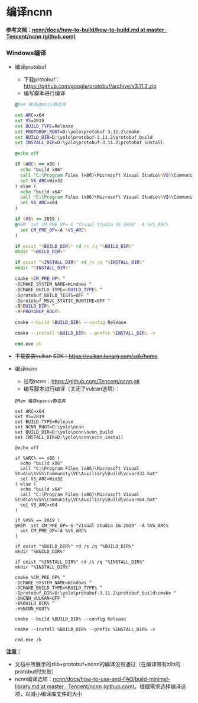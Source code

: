 # 编译ncnn

**参考文档：[ncnn/docs/how-to-build/how-to-build.md at master · Tencent/ncnn (github.com)](https://github.com/Tencent/ncnn/blob/master/docs/how-to-build/how-to-build.md#build-for-windows-x64-using-visual-studio-community-2017)**

### Windows编译

- 编译protobuf

  - 下载protobuf：https://github.com/google/protobuf/archive/v3.11.2.zip
  - 编写脚本进行编译

  ```bat
  @Rem 编译opencv静态库
  
  set ARC=x64
  set VS=2019
  set BUILD_TYPE=Release
  set PROTOBUF_ROOT=D:\yolo\protobuf-3.11.2\cmake
  set BUILD_DIR=D:\yolo\protobuf-3.11.2\protobuf_build
  set INSTALL_DIR=D:\yolo\protobuf-3.11.2\protobuf_install
  
  @echo off
  
  if %ARC% == x86 (
  	echo "build x86"
  	call "C:\Program Files (x86)\Microsoft Visual Studio\%VS%\Community\VC\Auxiliary\Build\vcvars32.bat"
  	set VS_ARC=Win32
  ) else (
  	echo "build x64"
  	call "C:\Program Files (x86)\Microsoft Visual Studio\%VS%\Community\VC\Auxiliary\Build\vcvars64.bat"
  	set VS_ARC=x64
  )
  
  if %VS% == 2019 (
  @REM 	set CM_PRE_OP=-G "Visual Studio 16 2019" -A %VS_ARC%
  	set CM_PRE_OP=-A %VS_ARC%
  )
  
  if exist "%BUILD_DIR%" rd /s /q "%BUILD_DIR%"
  mkdir "%BUILD_DIR%"
  
  if exist "%INSTALL_DIR%" rd /s /q "%INSTALL_DIR%"
  mkdir "%INSTALL_DIR%"
  
  cmake %CM_PRE_OP% ^
  -DCMAKE_SYSTEM_NAME=Windows ^
  -DCMAKE_BUILD_TYPE=%BUILD_TYPE% ^
  -Dprotobuf_BUILD_TESTS=OFF ^
  -Dprotobuf_MSVC_STATIC_RUNTIME=OFF ^
  -B%BUILD_DIR% ^
  -H%PROTOBUF_ROOT%
  
  cmake --build %BUILD_DIR% --config Release
  
  cmake --install %BUILD_DIR% --prefix %INSTALL_DIR% -v
  
  cmd.exe /k
  ```

- ~~下载安装vulkan SDK：https://vulkan.lunarg.com/sdk/home~~

- 编译ncnn

  - 拉取ncnn：https://github.com/Tencent/ncnn.git
  - 编写脚本进行编译（关闭了vulcan选项）：

  ```
  @Rem 编译opencv静态库
  
  set ARC=x64
  set VS=2019
  set BUILD_TYPE=Release
  set NCNN_ROOT=D:\yolo\ncnn
  set BUILD_DIR=D:\yolo\ncnn\ncnn_build
  set INSTALL_DIR=D:\yolo\ncnn\ncnn_install
  
  @echo off
  
  if %ARC% == x86 (
  	echo "build x86"
  	call "C:\Program Files (x86)\Microsoft Visual Studio\%VS%\Community\VC\Auxiliary\Build\vcvars32.bat"
  	set VS_ARC=Win32
  ) else (
  	echo "build x64"
  	call "C:\Program Files (x86)\Microsoft Visual Studio\%VS%\Community\VC\Auxiliary\Build\vcvars64.bat"
  	set VS_ARC=x64
  )
  
  if %VS% == 2019 (
  @REM 	set CM_PRE_OP=-G "Visual Studio 16 2019" -A %VS_ARC%
  	set CM_PRE_OP=-A %VS_ARC%
  )
  
  if exist "%BUILD_DIR%" rd /s /q "%BUILD_DIR%"
  mkdir "%BUILD_DIR%"
  
  if exist "%INSTALL_DIR%" rd /s /q "%INSTALL_DIR%"
  mkdir "%INSTALL_DIR%"
  
  cmake %CM_PRE_OP% ^
  -DCMAKE_SYSTEM_NAME=Windows ^
  -DCMAKE_BUILD_TYPE=%BUILD_TYPE% ^
  -Dprotobuf_DIR=D:\yolo\protobuf-3.11.2\protobuf_build\cmake ^
  -DNCNN_VULKAN=OFF ^
  -B%BUILD_DIR% ^
  -H%NCNN_ROOT%
  
  cmake --build %BUILD_DIR% --config Release
  
  cmake --install %BUILD_DIR% --prefix %INSTALL_DIR% -v
  
  cmd.exe /k
  ```

**注意：**

- 文档中所展示的zlib+protobuf+ncnn的编译没有通过（在编译带有zlib的protobuf时失败）
- ncnn编译选项：[ncnn/docs/how-to-use-and-FAQ/build-minimal-library.md at master · Tencent/ncnn (github.com)](https://github.com/Tencent/ncnn/blob/master/docs/how-to-use-and-FAQ/build-minimal-library.md)，根据需求选择编译选项，以减小编译库文件的大小